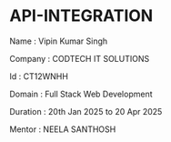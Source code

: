 # API-INTEGRATION

Name :  Vipin Kumar Singh

Company : CODTECH IT SOLUTIONS 

Id : CT12WNHH

Domain : Full Stack Web Development 

Duration : 20th Jan 2025 to 20 Apr 2025

Mentor : NEELA SANTHOSH 
